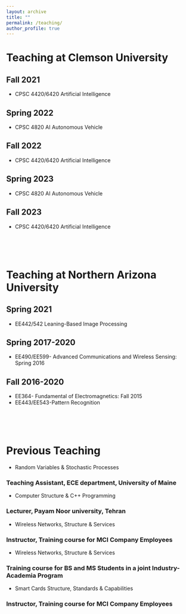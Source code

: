 ```yaml
---
layout: archive
title: ""
permalink: /teaching/
author_profile: true
---
```




# Teaching at Clemson University
## Fall 2021
* CPSC 4420/6420  Artificial Intelligence

## Spring 2022
* CPSC 4820 AI Autonomous Vehicle

## Fall 2022
* CPSC 4420/6420  Artificial Intelligence

## Spring 2023
* CPSC 4820 AI Autonomous Vehicle

## Fall 2023
* CPSC 4420/6420  Artificial Intelligence


<br>
<br>
<br>


# Teaching at Northern Arizona University
## Spring 2021
* EE442/542 Leaning-Based Image Processing

## Spring 2017-2020
* EE490/EE599- Advanced Communications and Wireless Sensing: Spring 2016  

## Fall 2016-2020
* EE364- Fundamental of Electromagnetics: Fall 2015
* EE443/EE543-Pattern Recognition


<br>
<br>
<br>


# Previous Teaching 
* Random Variables & Stochastic Processes
### Teaching Assistant, ECE department, University of Maine

* Computer Structure & C++ Programming
### Lecturer, Payam Noor university, Tehran

* Wireless Networks, Structure & Services
### Instructor, Training course for MCI Company Employees 

* Wireless Networks, Structure & Services
### Training course for BS and MS Students in a joint Industry-Academia Program

* Smart Cards Structure, Standards & Capabilities
### Instructor, Training course for MCI Company Employees

























<!-- {% include base_path %}

{% for post in site.teaching reversed %}
  {% include archive-single.html %}
{% endfor %} -->
